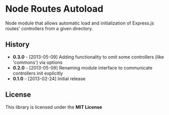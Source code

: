 # Node Routes Autoload

Node module that allows automatic load and initialization of
Express.js routes' controllers from a given directory.

## History

  * **0.3.0** - [2013-05-09] Adding functionality to omit some controllers (like 'commons') via options
  * **0.2.0** - [2013-05-09] Renaming module interface to communicate controllers init explicitly
  * **0.1.0** - [2013-02-24] Initial release

## License

This library is licensed under the **MIT License**
